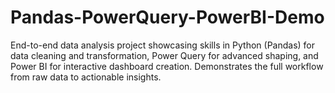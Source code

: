 # Pandas-PowerQuery-PowerBI-Demo
End-to-end data analysis project showcasing skills in Python (Pandas) for data cleaning and transformation, Power Query for advanced shaping, and Power BI for interactive dashboard creation. Demonstrates the full workflow from raw data to actionable insights.
